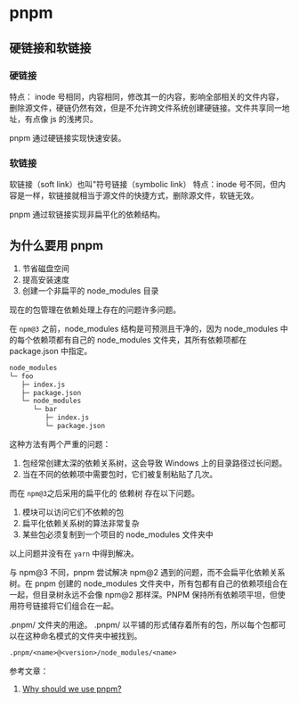 # pnpm

## 硬链接和软链接

### 硬链接

特点： inode 号相同，内容相同，修改其一的内容，影响全部相关的文件内容，删除源文件，硬链仍然有效，但是不允许跨文件系统创建硬链接。文件共享同一地址，有点像 js 的浅拷贝。

pnpm 通过硬链接实现快速安装。

### 软链接

软链接（soft link）也叫"符号链接（symbolic link）
特点：inode 号不同，但内容是一样，软链接就相当于源文件的快捷方式，删除源文件，软链无效。

pnpm 通过软链接实现非扁平化的依赖结构。

## 为什么要用 pnpm

1. 节省磁盘空间
2. 提高安装速度
3. 创建一个非扁平的 node_modules 目录

现在的包管理在依赖处理上存在的问题许多问题。

在 `npm@3` 之前，node_modules 结构是可预测且干净的，因为 node_modules 中的每个依赖项都有自己的 node_modules 文件夹，其所有依赖项都在 package.json 中指定。

```txt
node_modules
└─ foo
   ├─ index.js
   ├─ package.json
   └─ node_modules
      └─ bar
         ├─ index.js
         └─ package.json
```

这种方法有两个严重的问题：

1. 包经常创建太深的依赖关系树，这会导致 Windows 上的目录路径过长问题。
2. 当在不同的依赖项中需要包时，它们被复制粘贴了几次。

而在 `npm@3`之后采用的扁平化的 依赖树 存在以下问题。

1. 模块可以访问它们不依赖的包
2. 扁平化依赖关系树的算法非常复杂
3. 某些包必须复制到一个项目的 node_modules 文件夹中

以上问题并没有在 `yarn` 中得到解决。

与 npm@3 不同，pnpm 尝试解决 npm@2 遇到的问题，而不会扁平化依赖关系树。在 pnpm 创建的 node_modules 文件夹中，所有包都有自己的依赖项组合在一起，但目录树永远不会像 npm@2 那样深。PNPM 保持所有依赖项平坦，但使用符号链接将它们组合在一起。

.pnpm/ 文件夹的用途。 .pnpm/ 以平铺的形式储存着所有的包，所以每个包都可以在这种命名模式的文件夹中被找到。

```txt
.pnpm/<name>@<version>/node_modules/<name>
```

参考文章：

1. [Why should we use pnpm?](https://www.kochan.io/nodejs/why-should-we-use-pnpm.html)
